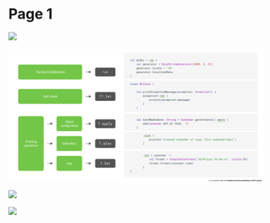# Page 1

![](<../../../.gitbook/assets/스크린샷 2021-10-28 오후 8.39.45.png>)

![](<../../../.gitbook/assets/image (1).png>)

![](<../../../.gitbook/assets/스크린샷 2021-10-28 오후 8.51.42 (1).png>)

![](<../../../.gitbook/assets/스크린샷 2021-10-28 오후 8.51.00.png>)

